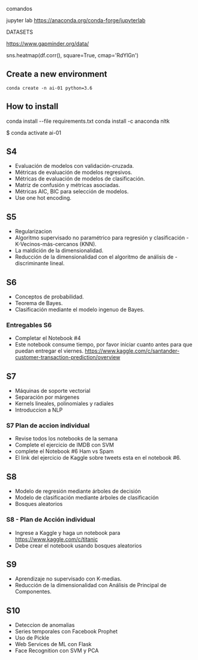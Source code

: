 comandos

jupyter lab
https://anaconda.org/conda-forge/jupyterlab


DATASETS

https://www.gapminder.org/data/


sns.heatmap(df.corr(), square=True, cmap='RdYlGn')

## Create a new environment

`conda create -n ai-01 python=3.6`

## How to install
conda install --file requirements.txt
conda install -c anaconda nltk

 $ conda activate ai-01

## S4
- Evaluación de modelos con validación-cruzada.
- Métricas de evaluación de modelos regresivos.
- Métricas de evaluación de modelos de clasificación.
- Matriz de confusión y métricas asociadas.
- Métricas AIC, BIC para selección de modelos.
- Use one hot encoding.

## S5
- Regularizacion
- Algoritmo supervisado no paramétrico para regresión y clasificación - K-Vecinos-más-cercanos (KNN).
- La maldición de la dimensionalidad.
- Reducción de la dimensionalidad con el algoritmo de análisis de - discriminante lineal.

## S6
- Conceptos de probabilidad.
- Teorema de Bayes.
- Clasificación mediante el modelo ingenuo de Bayes.

### Entregables S6
- Completar el Notebook #4
- Este notebook consume tiempo, por favor iniciar cuanto antes para que puedan entregar el viernes. https://www.kaggle.com/c/santander-customer-transaction-prediction/overview

## S7
- Máquinas de soporte vectorial
- Separación por márgenes
- Kernels lineales, polinomiales y radiales
- Introduccion a NLP

### S7 Plan de accion individual
- Revise todos los notebooks de la semana
- Complete el ejercicio de IMDB con SVM
- complete el Notebook #6 Ham vs Spam
- El link del ejercicio de Kaggle sobre tweets esta en el notebook #6.

## S8
- Modelo de regresión mediante árboles de decisión
- Modelo de clasificación mediante árboles de clasificación
- Bosques aleatorios

### S8 - Plan de Acción individual

- Ingrese a Kaggle y haga un notebook para https://www.kaggle.com/c/titanic 
- Debe crear el notebook usando bosques aleatorios

## S9 
- Aprendizaje no supervisado con K-medias.
- Reducción de la dimensionalidad con Análisis de Principal de Componentes.

## S10
- Deteccion de anomalias
- Series temporales con Facebook Prophet
- Uso de Pickle
- Web Services de ML con Flask
- Face Recognition con SVM y PCA